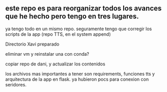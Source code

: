 ## este repo es para reorganizar todos los avances que he hecho pero tengo en tres lugares.

ya tengo todo en un mismo repo. seguramente tengo que corregir los scripts de la app (repo TTS, en el system append)

Directorio Xavi preparado

eliminar vm y reinstalar una con conda?

copiar repo de dani, y actualizar los contenidos

los archivos mas importantes a tener son requirements, funciones tts y arquitectura de la app en flask. ya hubieron pocs para conexion con seridores.
